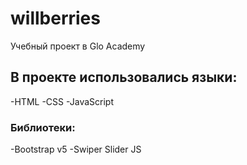 # willberries
Учебный проект в Glo Academy
## В проекте использовались языки:
-HTML
-CSS
-JavaScript
### Библиотеки:
-Bootstrap v5
-Swiper Slider JS
